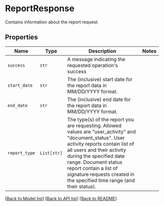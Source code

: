 # ReportResponse

Contains information about the report request.

## Properties
Name | Type | Description | Notes
------------ | ------------- | ------------- | -------------
| `success` | ```str``` |  A message indicating the requested operation&#39;s success  |  |
| `start_date` | ```str``` |  The (inclusive) start date for the report data in MM/DD/YYYY format.  |  |
| `end_date` | ```str``` |  The (inclusive) end date for the report data in MM/DD/YYYY format.  |  |
| `report_type` | ```List[str]``` |  The type(s) of the report you are requesting. Allowed values are &quot;user_activity&quot; and &quot;document_status&quot;. User activity reports contain list of all users and their activity during the specified date range. Document status report contain a list of signature requests created in the specified time range (and their status).  |  |

[[Back to Model list]](../README.md#documentation-for-models) [[Back to API list]](../README.md#documentation-for-api-endpoints) [[Back to README]](../README.md)


